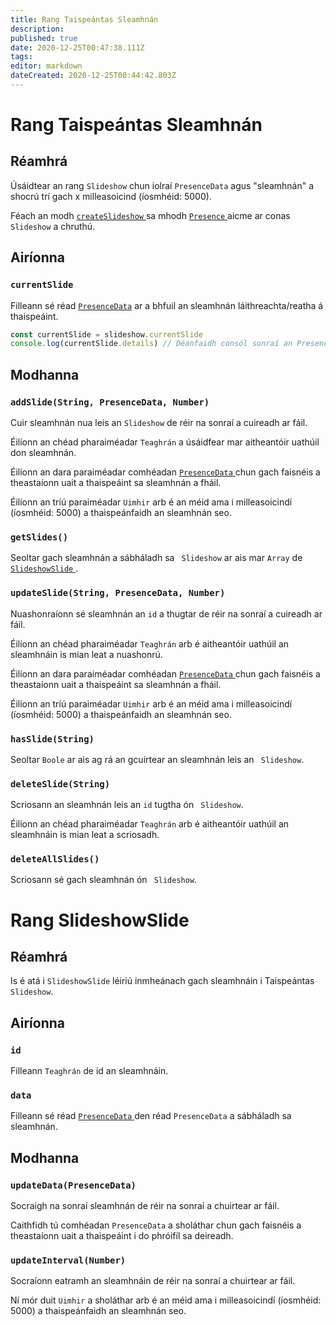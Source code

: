 ```yaml
---
title: Rang Taispeántas Sleamhnán
description:
published: true
date: 2020-12-25T00:47:38.111Z
tags:
editor: markdown
dateCreated: 2020-12-25T00:44:42.803Z
---
```


# Rang Taispeántas Sleamhnán

## Réamhrá

Úsáidtear an rang `Slideshow` chun iolraí ` PresenceData ` agus "sleamhnán" a shocrú trí gach x milleasoicind (íosmhéid: 5000).

Féach an modh [ ` createSlideshow ` ](/dev/presence/class#createslideshow) sa mhodh [ `Presence` ](/dev/presence/class) aicme ar conas ` Slideshow` a chruthú.

## Airíonna

### `currentSlide`

Filleann sé réad [ `PresenceData`](/dev/presence/class#presencedata-interface) ar a bhfuil an sleamhnán láithreachta/reatha á thaispeáint.

```ts
const currentSlide = slideshow.currentSlide
console.log(currentSlide.details) // Déanfaidh consól sonraí an PresenceData a logáil
```

## Modhanna

### `addSlide(String, PresenceData, Number)`

Cuir sleamhnán nua leis an `Slideshow` de réir na sonraí a cuireadh ar fáil.

Éilíonn an chéad pharaiméadar ` Teaghrán ` a úsáidfear mar aitheantóir uathúil don sleamhnán.

Éilíonn an dara paraiméadar comhéadan [ ` PresenceData ` ](/dev/presence/class#presencedata-interface) chun gach faisnéis a theastaíonn uait a thaispeáint sa sleamhnán a fháil.

Éilíonn an tríú paraiméadar ` Uimhir ` arb é an méid ama i milleasoicindí (íosmhéid: 5000) a thaispeánfaidh an sleamhnán seo.

### `getSlides()`

Seoltar gach sleamhnán a sábháladh sa ` Slideshow` ar ais mar ` Array ` de [ ` SlideshowSlide ` ](#slideshowslide-class).

### `updateSlide(String, PresenceData, Number)`

Nuashonraíonn sé sleamhnán an ` id ` a thugtar de réir na sonraí a cuireadh ar fáil.

Éilíonn an chéad pharaiméadar ` Teaghrán ` arb é aitheantóir uathúil an sleamhnáin is mian leat a nuashonrú.

Éilíonn an dara paraiméadar comhéadan [ ` PresenceData ` ](/dev/presence/class#presencedata-interface) chun gach faisnéis a theastaíonn uait a thaispeáint sa sleamhnán a fháil.

Éilíonn an tríú paraiméadar ` Uimhir ` arb é an méid ama i milleasoicindí (íosmhéid: 5000) a thaispeánfaidh an sleamhnán seo.

### `hasSlide(String)`

Seoltar ` Boole ` ar ais ag rá an gcuirtear an sleamhnán leis an ` Slideshow`.

### `deleteSlide(String)`

Scriosann an sleamhnán leis an ` id ` tugtha ón ` Slideshow`.

Éilíonn an chéad pharaiméadar ` Teaghrán ` arb é aitheantóir uathúil an sleamhnáin is mian leat a scriosadh.

### `deleteAllSlides()`

Scriosann sé gach sleamhnán ón ` Slideshow`.

# Rang SlideshowSlide

## Réamhrá

Is é atá i ` SlideshowSlide ` léiriú inmheánach gach sleamhnáin i Taispeántas `Slideshow`.

## Airíonna

### `id`

Filleann ` Teaghrán ` de id an sleamhnáin.

### `data`

Filleann sé réad [ ` PresenceData ` ](/dev/presence/class#presencedata-interface) den réad ` PresenceData ` a sábháladh sa sleamhnán.

## Modhanna

### `updateData(PresenceData)`

Socraigh na sonraí sleamhnán de réir na sonraí a chuirtear ar fáil.

Caithfidh tú comhéadan ` PresenceData ` a sholáthar chun gach faisnéis a theastaíonn uait a thaispeáint i do phróifíl sa deireadh.

### `updateInterval(Number)`

Socraíonn eatramh an sleamhnáin de réir na sonraí a chuirtear ar fáil.

Ní mór duit ` Uimhir ` a sholáthar arb é an méid ama i milleasoicindí (íosmhéid: 5000) a thaispeánfaidh an sleamhnán seo.